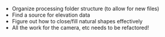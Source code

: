 - Organize processing folder structure (to allow for new files)
- Find a source for elevation data
- Figure out how to close/fill natural shapes effectively
- All the work for the camera, etc needs to be refactored!
